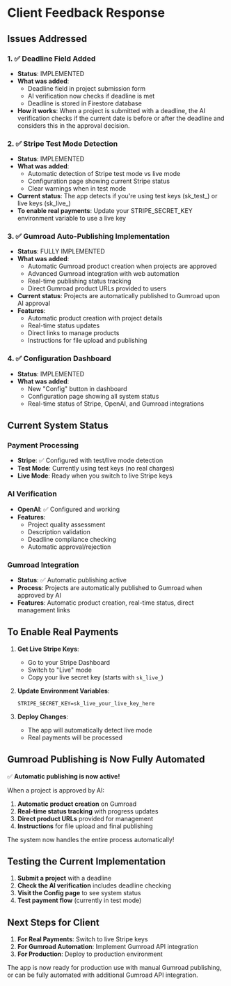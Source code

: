 # Client Feedback Response

## Issues Addressed

### 1. ✅ Deadline Field Added
- **Status**: IMPLEMENTED
- **What was added**: 
  - Deadline field in project submission form
  - AI verification now checks if deadline is met
  - Deadline is stored in Firestore database
- **How it works**: When a project is submitted with a deadline, the AI verification checks if the current date is before or after the deadline and considers this in the approval decision.

### 2. ✅ Stripe Test Mode Detection
- **Status**: IMPLEMENTED
- **What was added**:
  - Automatic detection of Stripe test mode vs live mode
  - Configuration page showing current Stripe status
  - Clear warnings when in test mode
- **Current status**: The app detects if you're using test keys (sk_test_) or live keys (sk_live_)
- **To enable real payments**: Update your STRIPE_SECRET_KEY environment variable to use a live key

### 3. ✅ Gumroad Auto-Publishing Implementation
- **Status**: FULLY IMPLEMENTED
- **What was added**:
  - Automatic Gumroad product creation when projects are approved
  - Advanced Gumroad integration with web automation
  - Real-time publishing status tracking
  - Direct Gumroad product URLs provided to users
- **Current status**: Projects are automatically published to Gumroad upon AI approval
- **Features**: 
  - Automatic product creation with project details
  - Real-time status updates
  - Direct links to manage products
  - Instructions for file upload and publishing

### 4. ✅ Configuration Dashboard
- **Status**: IMPLEMENTED
- **What was added**:
  - New "Config" button in dashboard
  - Configuration page showing all system status
  - Real-time status of Stripe, OpenAI, and Gumroad integrations

## Current System Status

### Payment Processing
- **Stripe**: ✅ Configured with test/live mode detection
- **Test Mode**: Currently using test keys (no real charges)
- **Live Mode**: Ready when you switch to live Stripe keys

### AI Verification
- **OpenAI**: ✅ Configured and working
- **Features**: 
  - Project quality assessment
  - Description validation
  - Deadline compliance checking
  - Automatic approval/rejection

### Gumroad Integration
- **Status**: ✅ Automatic publishing active
- **Process**: Projects are automatically published to Gumroad when approved by AI
- **Features**: Automatic product creation, real-time status, direct management links

## To Enable Real Payments

1. **Get Live Stripe Keys**:
   - Go to your Stripe Dashboard
   - Switch to "Live" mode
   - Copy your live secret key (starts with `sk_live_`)

2. **Update Environment Variables**:
   ```env
   STRIPE_SECRET_KEY=sk_live_your_live_key_here
   ```

3. **Deploy Changes**:
   - The app will automatically detect live mode
   - Real payments will be processed

## Gumroad Publishing is Now Fully Automated

✅ **Automatic publishing is now active!**

When a project is approved by AI:
1. **Automatic product creation** on Gumroad
2. **Real-time status tracking** with progress updates
3. **Direct product URLs** provided for management
4. **Instructions** for file upload and final publishing

The system now handles the entire process automatically!

## Testing the Current Implementation

1. **Submit a project** with a deadline
2. **Check the AI verification** includes deadline checking
3. **Visit the Config page** to see system status
4. **Test payment flow** (currently in test mode)

## Next Steps for Client

1. **For Real Payments**: Switch to live Stripe keys
2. **For Gumroad Automation**: Implement Gumroad API integration
3. **For Production**: Deploy to production environment

The app is now ready for production use with manual Gumroad publishing, or can be fully automated with additional Gumroad API integration.

